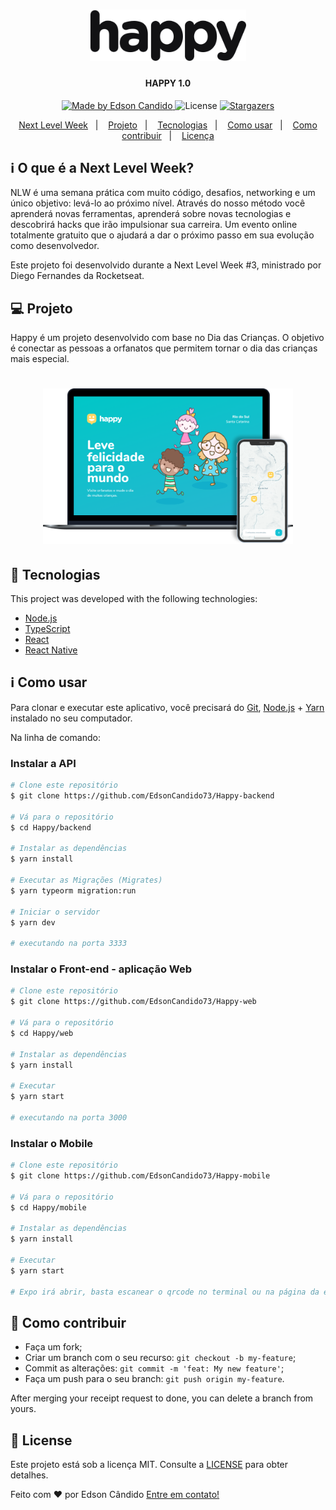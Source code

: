 <h1 align="center">
    <img alt="NextLevelWeek" title="#NextLevelWeek" src=".github/logo.svg" width="250px" />
</h1>

<h4 align="center"> 
	HAPPY 1.0
</h4>
<p align="center">	
  	
  <a href="https://www.linkedin.com/in/edson-c%C3%A2ndido-3b334b1b4/">
    <img alt="Made by Edson Candido" src="https://img.shields.io/badge/made%20by-Edson Candido-%2304D361">
  </a>

  <img alt="License" src="https://img.shields.io/badge/license-MIT-brightgreen">

   <a href="https://github.com/EdsonCandido73/Happy-web/stargazers">
    <img alt="Stargazers" src="https://img.shields.io/github/stars/EdsonCandido73/Happy-mobile?style=social">
  </a>

</p>

<p align="center">
  <a href="#-nlw">Next Level Week</a>&nbsp;&nbsp;&nbsp;|&nbsp;&nbsp;&nbsp;
  <a href="#-projeto">Projeto</a>&nbsp;&nbsp;&nbsp;|&nbsp;&nbsp;&nbsp;
  <a href="#rocket-Tecnologias">Tecnologias</a>&nbsp;&nbsp;&nbsp;|&nbsp;&nbsp;&nbsp;
  <a href="#-como-usar">Como usar</a>&nbsp;&nbsp;&nbsp;|&nbsp;&nbsp;&nbsp;
  <a href="#-como-contribuir">Como contribuir</a>&nbsp;&nbsp;&nbsp;|&nbsp;&nbsp;&nbsp;
  <a href="#memo-license">Licença</a>
</p>

## :information_source: O que é a Next Level Week?

NLW é uma semana prática com muito código, desafios, networking e um único objetivo: levá-lo ao próximo nível. Através do nosso método você aprenderá novas ferramentas, aprenderá sobre novas tecnologias e descobrirá hacks que irão impulsionar sua carreira. Um evento online totalmente gratuito que o ajudará a dar o próximo passo em sua evolução como desenvolvedor.

Este projeto foi desenvolvido durante a Next Level Week #3, ministrado por Diego Fernandes da Rocketseat.

## 💻 Projeto

Happy é um projeto desenvolvido com base no Dia das Crianças. 
O objetivo é conectar as pessoas a orfanatos que permitem tornar o dia das crianças mais especial.

<h1 align="center">
    <img alt="Example" title="Example" src=".github/happy.png" width="400px" />
</h1>


## :rocket: Tecnologias

This project was developed with the following technologies:

- [Node.js][nodejs]
- [TypeScript][typescript]
- [React][reactjs]
- [React Native][rn]


## :information_source: Como usar

Para clonar e executar este aplicativo, você precisará do [Git](https://git-scm.com), [Node.js][nodejs] + [Yarn][yarn] instalado no seu computador.

Na linha de comando:

### Instalar a API 

```bash
# Clone este repositório
$ git clone https://github.com/EdsonCandido73/Happy-backend

# Vá para o repositório
$ cd Happy/backend

# Instalar as dependências 
$ yarn install

# Executar as Migrações (Migrates)
$ yarn typeorm migration:run

# Iniciar o servidor
$ yarn dev

# executando na porta 3333
```

### Instalar o Front-end - aplicação Web

```bash
# Clone este repositório
$ git clone https://github.com/EdsonCandido73/Happy-web

# Vá para o repositório
$ cd Happy/web

# Instalar as dependências 
$ yarn install

# Executar 
$ yarn start

# executando na porta 3000
```

### Instalar o Mobile 

```bash
# Clone este repositório 
$ git clone https://github.com/EdsonCandido73/Happy-mobile

# Vá para o repositório
$ cd Happy/mobile

# Instalar as dependências
$ yarn install

# Executar
$ yarn start

# Expo irá abrir, basta escanear o qrcode no terminal ou na página da expo

```

## 🤔 Como contribuir

-  Faça um fork;
-  Criar um branch com o seu recurso: `git checkout -b my-feature`;
-  Commit as alterações: `git commit -m 'feat: My new feature'`;
-  Faça um push para o seu branch: `git push origin my-feature`.

After merging your receipt request to done, you can delete a branch from yours.

## :memo: License

Este projeto está sob a licença MIT. Consulte a [LICENSE](https://github.com/EdsonCandido73/Happy-mobile/blob/master/LICENSE) para obter detalhes.

Feito com ♥ por Edson Cândido  [Entre em contato!](https://www.linkedin.com/in/edson-c%C3%A2ndido-3b334b1b4/)

[nodejs]: https://nodejs.org/
[typescript]: https://www.typescriptlang.org/
[expo]: https://expo.io/
[reactjs]: https://reactjs.org
[rn]: https://facebook.github.io/react-native/
[yarn]: https://yarnpkg.com/